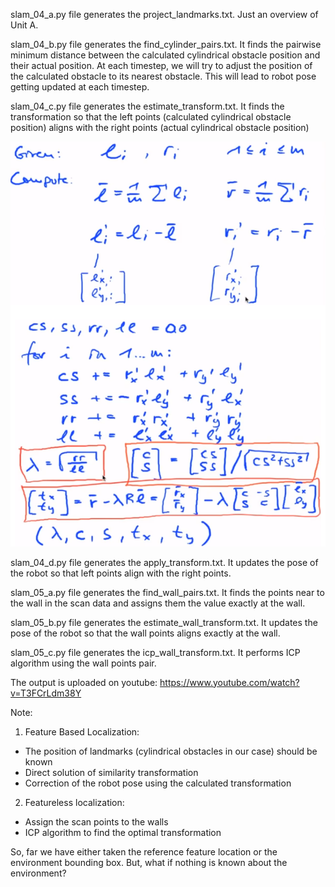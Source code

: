 slam_04_a.py file generates the project_landmarks.txt. Just an overview of Unit A.

slam_04_b.py file generates the find_cylinder_pairs.txt. It finds the pairwise minimum distance between the calculated cylindrical obstacle position and their actual position. At each timestep, we will try to adjust the position of the calculated obstacle to its nearest obstacle. This will lead to robot pose getting updated at each timestep.

slam_04_c.py file generates the estimate_transform.txt. It finds the transformation so that the left points (calculated cylindrical obstacle position) aligns with the right points (actual cylindrical obstacle position)

![Alt text](./Assets/FindTransformation.png "Estimate Transformation")

slam_04_d.py file generates the apply_transform.txt. It updates the pose of the robot so that left points align with the right points.

slam_05_a.py file generates the find_wall_pairs.txt. It finds the points near to the wall in the scan data and assigns them the value exactly at the wall.

slam_05_b.py file generates the estimate_wall_transform.txt. It updates the pose of the robot so that the wall points aligns exactly at the wall.

slam_05_c.py file generates the icp_wall_transform.txt. It performs ICP algorithm using the wall points pair.

The output is uploaded on youtube: https://www.youtube.com/watch?v=T3FCrLdm38Y

Note:
1. Feature Based Localization:
- The position of landmarks (cylindrical obstacles in our case) should be known
- Direct solution of similarity transformation
- Correction of the robot pose using the calculated transformation

2. Featureless localization:
- Assign the scan points to the walls
- ICP algorithm to find the optimal transformation

So, far we have either taken the reference feature location or the environment bounding box. But, what if nothing is known about the environment? 